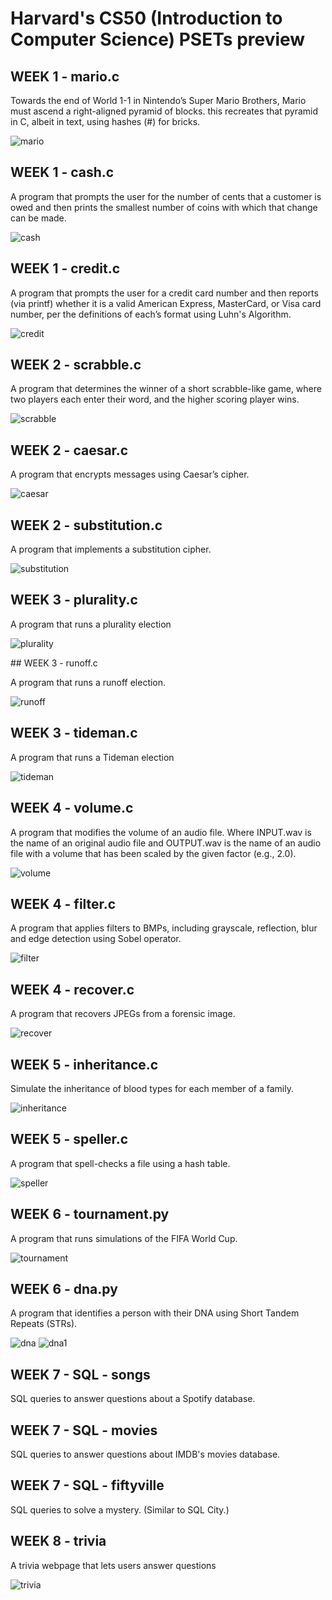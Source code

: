 # Harvard's CS50 (Introduction to Computer Science) PSETs preview


## WEEK 1 - mario.c

Towards the end of World 1-1 in Nintendo’s Super Mario Brothers, Mario must ascend a right-aligned pyramid of blocks. this recreates that pyramid in C, albeit in text, using hashes (#) for bricks.

![mario](https://user-images.githubusercontent.com/100543895/158593257-8208ff79-fd5a-4cb8-bc2b-2cee31e0457c.png)

## WEEK 1 - cash.c

A program that prompts the user for the number of cents that a customer is owed and then prints the smallest number of coins with which that change can be made.

![cash](https://user-images.githubusercontent.com/100543895/158594886-5f64fecf-6cb7-4ee7-aac5-5c4280aa3bc2.png)

## WEEK 1 - credit.c

A program that prompts the user for a credit card number and then reports (via printf) whether it is a valid American Express, MasterCard, or Visa card number, per the definitions of each’s format using Luhn's Algorithm.

![credit](https://user-images.githubusercontent.com/100543895/158594169-5b4b670a-2d41-40d3-8e27-f5dec8470e97.png)

## WEEK 2 - scrabble.c 

A program that determines the winner of a short scrabble-like game, where two players each enter their word, and the higher scoring player wins.

![scrabble](https://user-images.githubusercontent.com/100543895/158594602-8e03c61c-5ecb-4315-b36d-1dbaaced6da2.png)

## WEEK 2 - caesar.c

A program that encrypts messages using Caesar’s cipher.

![caesar](https://user-images.githubusercontent.com/100543895/158595151-46a36593-b377-4d7e-9842-938d27967c72.png)

## WEEK 2 - substitution.c

A program that implements a substitution cipher.

![substitution](https://user-images.githubusercontent.com/100543895/158595338-900da9a4-ffa5-41a7-b165-7daf9f4be1f2.png)

## WEEK 3 - plurality.c

A program that runs a plurality election

![plurality](https://user-images.githubusercontent.com/100543895/158595659-1628c704-61ea-479d-98e2-736017ef2e97.png)

## WEEK 3 - runoff.c

A program that runs a runoff election.

![runoff](https://user-images.githubusercontent.com/100543895/158595892-f888e378-1e82-4393-a451-633b616a3a08.png)

## WEEK 3 - tideman.c 

A program that runs a Tideman election

![tideman](https://user-images.githubusercontent.com/100543895/158595911-f4e4b03f-3404-4019-9419-9fec3009d4a7.png)

## WEEK 4 - volume.c

A program that modifies the volume of an audio file. Where INPUT.wav is the name of an original audio file and OUTPUT.wav is the name of an audio file with a volume that has been scaled by the given factor (e.g., 2.0).

![volume](https://user-images.githubusercontent.com/100543895/158596400-20ad227b-ce24-4032-9942-39f1076576c2.png)

## WEEK 4 - filter.c

A program that applies filters to BMPs, including grayscale, reflection, blur and edge detection using Sobel operator.

![filter](https://user-images.githubusercontent.com/100543895/158596758-1578e299-22f5-416c-a2f1-8f66d0121b4e.png)

## WEEK 4 - recover.c

A program that recovers JPEGs from a forensic image.

![recover](https://user-images.githubusercontent.com/100543895/158596966-8956523e-b71e-4fa6-aeb6-1b217478c59f.png)

## WEEK 5 - inheritance.c

Simulate the inheritance of blood types for each member of a family.

![inheritance](https://user-images.githubusercontent.com/100543895/158597338-d654c14c-b710-49e0-ad98-9740f7e5aaf9.png)

## WEEK 5 - speller.c

A program that spell-checks a file using a hash table.

![speller](https://user-images.githubusercontent.com/100543895/158597518-26ff2b92-4bb4-4878-ab0d-f9df2ebc5f2c.png)

## WEEK 6 - tournament.py

A program that runs simulations of the FIFA World Cup.

![tournament](https://user-images.githubusercontent.com/100543895/158597862-ad4a57c2-9813-4995-903e-bde628727862.png)


## WEEK 6 - dna.py
A program that identifies a person with their DNA using Short Tandem Repeats (STRs).

![dna](https://user-images.githubusercontent.com/100543895/158598094-a7a1c2ad-2b16-4727-8913-f26390c4967f.png)
![dna1](https://user-images.githubusercontent.com/100543895/158598119-b24b694c-e3f1-4dd7-a3a9-2429438f9e47.png)

## WEEK 7 - SQL - songs

SQL queries to answer questions about a Spotify database.

## WEEK 7 - SQL - movies

SQL queries to answer questions about IMDB's movies database.

## WEEK 7 - SQL - fiftyville

SQL queries to solve a mystery. (Similar to SQL City.)

## WEEK 8 - trivia

A trivia webpage that lets users answer questions

![trivia](https://user-images.githubusercontent.com/100543895/158599433-2f9d6ea8-4171-4401-af88-c9f8eaf4a81d.png)
